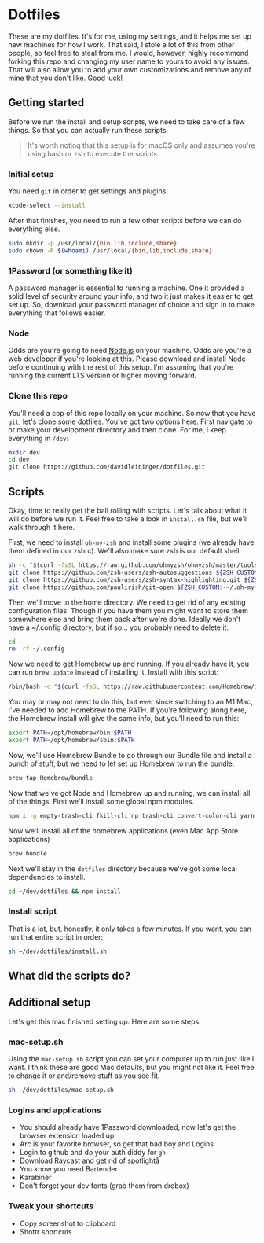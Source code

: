 # Dotfiles

These are my dotfiles. It's for me, using my settings, and it helps me set up new machines for how I work. That said, I stole a lot of this from other people, so feel free to steal from me. I would, however, highly recommend forking this repo and changing my user name to yours to avoid any issues. That will also allow you to add your own customizations and remove any of mine that you don't like. Good luck!

## Getting started
Before we run the install and setup scripts, we need to take care of a few things. So that you can actually run these scripts.

> It's worth noting that this setup is for macOS only and assumes you're using bash or zsh to execute the scripts.

### Initial setup
You need `git` in order to get settings and plugins.

```bash
xcode-select --install
```

After that finishes, you need to run a few other scripts before we can do everything else.

```bash
sudo mkdir -p /usr/local/{bin,lib,include,share}
sudo chown -R $(whoami) /usr/local/{bin,lib,include,share}
```

### 1Password (or something like it)
A password manager is essential to running a machine. One it provided a solid level of security around your info, and two it just makes it easier to get set up. So, download your password manager of choice and sign in to make everything that follows easier.

### Node
Odds are you're going to need [Node.js](https://nodejs.org/en/download) on your machine. Odds are you're a web developer if you're looking at this. Please download and install [Node](https://nodejs.org/en/download) before continuing with the rest of this setup. I'm assuming that you're running the current LTS version or higher moving forward.

### Clone this repo
You'll need a cop of this repo locally on your machine. So now that you have `git`, let's clone some dotfiles. You've got two options here. First navigate to or make your development directory and then clone. For me, I keep everything in `/dev`:

```bash
mkdir dev
cd dev
git clone https://github.com/davidleininger/dotfiles.git
```

## Scripts
Okay, time to really get the ball rolling with scripts. Let's talk about what it will do before we run it. Feel free to take a look in `install.sh` file, but we'll walk through it here.

First, we need to install `oh-my-zsh` and install some plugins (we already have them defined in our zshrc). We'll also make sure zsh is our default shell:

```bash
sh -c "$(curl -fsSL https://raw.github.com/ohmyzsh/ohmyzsh/master/tools/install.sh)"
git clone https://github.com/zsh-users/zsh-autosuggestions ${ZSH_CUSTOM:-~/.oh-my-zsh/custom}/plugins/zsh-autosuggestions
git clone https://github.com/zsh-users/zsh-syntax-highlighting.git ${ZSH_CUSTOM:-~/.oh-my-zsh/custom}/plugins/zsh-syntax-highlighting
git clone https://github.com/paulirish/git-open ${ZSH_CUSTOM:-~/.oh-my-zsh/custom}/plugins/git-open
```

Then we'll move to the home directory. We need to get rid of any existing configuration files. Though if you have them you might want to store them somewhere else and bring them back after we're done. Ideally we don't have a ~/.config directory, but if so... you probably need to delete it.

```bash
cd ~
rm -rf ~/.config
```

Now we need to get [Homebrew](https://brew.sh/) up and running. If you already have it, you can run `brew update` instead of installing it. Install with this script:

```bash
/bin/bash -c "$(curl -fsSL https://raw.githubusercontent.com/Homebrew/install/HEAD/install.sh)"
```

You may or may not need to do this, but ever since switching to an M1 Mac, I've needed to add Homebrew to the PATH. If you're following along here, the Homebrew install will give the same info, but you'll need to run this:

```bash
export PATH=/opt/homebrew/bin:$PATH
export PATH=/opt/homebrew/sbin:$PATH
```

Now, we'll use Homebrew Bundle to go through our Bundle file and install a bunch of stuff, but we need to let set up Homebrew to run the bundle.

```bash
brew tap Homebrew/bundle
```

Now that we've got Node and Homebrew up and running, we can install all of the things. First we'll install some global npm modules.

```bash
npm i -g empty-trash-cli fkill-cli np trash-cli convert-color-cli yarn
```

Now we'll install all of the homebrew applications (even Mac App Store applications)

```bash
brew bundle
```

Next we'll stay in the `dotfiles` directory because we've got some local dependencies to install.

```bash
cd ~/dev/dotfiles && npm install
```

### Install script
That is a lot, but, honestly, it only takes a few minutes. If you want, you can run that entire script in order:

```bash
sh ~/dev/dotfiles/install.sh
```

## What did the scripts do?

## Additional setup
Let's get this mac finished setting up. Here are some steps.

### mac-setup.sh
Using the `mac-setup.sh` script you can set your computer up to run just like I want. I think these are good Mac defaults, but you might not like it. Feel free to change it or and/remove stuff as you see fit.

```bash
sh ~/dev/dotfiles/mac-setup.sh
```

### Logins and applications
- You should already have 1Password downloaded, now let's get the browser extension loaded up
- Arc is your favorite browser, so get that bad boy and Logins
- Login to github and do your auth diddy for `gh`
- Download Raycast and get rid of spotlightå
- You know you need Bartender
- Karabiner
- Don't forget your dev fonts (grab them from drobox)

### Tweak your shortcuts
- Copy screenshot to clipboard
- Shottr shortcuts
